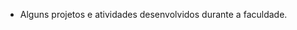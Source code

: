 -  Alguns projetos e atividades desenvolvidos durante a faculdade.

  

<!--
**luizzzmn/luizzzmn** is a ✨ _special_ ✨ repository because its `README.md` (this file) appears on your GitHub profile.

Here are some ideas to get you started:

-  Estudante de Computação na Universidade Estadual da Paraíba
-  I’m currently learning ...
-  I’m looking to collaborate on ...
-  I’m looking for help with ...
-  Ask me about ...
-  How to reach me: ...
-  Pronouns: ...
-  Fun fact: ...
-->
